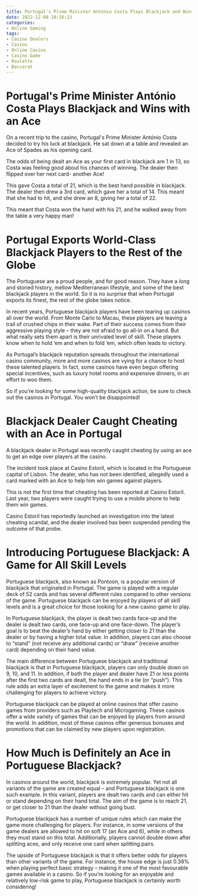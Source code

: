 ```yaml
---
title: Portugal's Prime Minister António Costa Plays Blackjack and Wins with an Ace 
date: 2022-12-08 18:16:13
categories:
- Online Gaming
tags:
- Casino Dealers
- Casino
- Online Casino
- Casino Game
- Roulette
- Baccarat
---
```



# Portugal's Prime Minister António Costa Plays Blackjack and Wins with an Ace 

On a recent trip to the casino, Portugal's Prime Minister António Costa decided to try his luck at blackjack. He sat down at a table and revealed an Ace of Spades as his opening card. 

The odds of being dealt an Ace as your first card in blackjack are 1 in 13, so Costa was feeling good about his chances of winning. The dealer then flipped over her next card- another Ace! 

This gave Costa a total of 21, which is the best hand possible in blackjack. The dealer then drew a 3rd card, which gave her a total of 14. This meant that she had to hit, and she drew an 8, giving her a total of 22. 

This meant that Costa won the hand with his 21, and he walked away from the table a very happy man!

# Portugal Exports World-Class Blackjack Players to the Rest of the Globe 

The Portuguese are a proud people, and for good reason. They have a long and storied history, mellow Mediterranean lifestyle, and some of the best blackjack players in the world. So it is no surprise that when Portugal exports its finest, the rest of the globe takes notice.

In recent years, Portuguese blackjack players have been tearing up casinos all over the world. From Monte Carlo to Macau, these players are leaving a trail of crushed chips in their wake. Part of their success comes from their aggressive playing style – they are not afraid to go all-in on a hand. But what really sets them apart is their unrivaled level of skill. These players know when to hold ‘em and when to fold ‘em, which often leads to victory.

As Portugal’s blackjack reputation spreads throughout the international casino community, more and more casinos are vying for a chance to host these talented players. In fact, some casinos have even begun offering special incentives, such as luxury hotel rooms and expensive dinners, in an effort to woo them.

So if you’re looking for some high-quality blackjack action, be sure to check out the casinos in Portugal. You won’t be disappointed!

# Blackjack Dealer Caught Cheating with an Ace in Portugal 

A blackjack dealer in Portugal was recently caught cheating by using an ace to get an edge over players at the casino. 

The incident took place at Casino Estoril, which is located in the Portuguese capital of Lisbon. The dealer, who has not been identified, allegedly used a card marked with an Ace to help him win games against players. 

This is not the first time that cheating has been reported at Casino Estoril. Last year, two players were caught trying to use a mobile phone to help them win games. 

Casino Estoril has reportedly launched an investigation into the latest cheating scandal, and the dealer involved has been suspended pending the outcome of that probe.

# Introducing Portuguese Blackjack: A Game for All Skill Levels 

Portuguese blackjack, also known as Pontoon, is a popular version of blackjack that originated in Portugal. The game is played with a regular deck of 52 cards and has several different rules compared to other versions of the game. Portuguese blackjack can be enjoyed by players of all skill levels and is a great choice for those looking for a new casino game to play.

In Portuguese blackjack, the player is dealt two cards face-up and the dealer is dealt two cards, one face-up and one face-down. The player’s goal is to beat the dealer’s hand by either getting closer to 21 than the dealer or by having a higher total value. In addition, players can also choose to “stand” (not receive any additional cards) or “draw” (receive another card) depending on their hand value.

The main difference between Portuguese blackjack and traditional blackjack is that in Portuguese blackjack, players can only double down on 9, 10, and 11. In addition, if both the player and dealer have 21 or less points after the first two cards are dealt, the hand ends in a tie (or “push”). This rule adds an extra layer of excitement to the game and makes it more challenging for players to achieve victory.

Portuguese blackjack can be played at online casinos that offer casino games from providers such as Playtech and Microgaming. These casinos offer a wide variety of games that can be enjoyed by players from around the world. In addition, most of these casinos offer generous bonuses and promotions that can be claimed by new players upon registration.

# How Much is Definitely an Ace in Portuguese Blackjack?

In casinos around the world, blackjack is extremely popular. Yet not all variants of the game are created equal – and Portuguese blackjack is one such example. In this variant, players are dealt two cards and can either hit or stand depending on their hand total. The aim of the game is to reach 21, or get closer to 21 than the dealer without going bust.

Portuguese blackjack has a number of unique rules which can make the game more challenging for players. For instance, in some versions of the game dealers are allowed to hit on soft 17 (an Ace and 6), while in others they must stand on this total. Additionally, players cannot double down after splitting aces, and only receive one card when splitting pairs.

The upside of Portuguese blackjack is that it offers better odds for players than other variants of the game. For instance, the house edge is just 0.39% when playing perfect basic strategy – making it one of the most favourable games available in a casino. So if you’re looking for an enjoyable and relatively low-risk game to play, Portuguese blackjack is certainly worth considering!